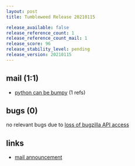 ```yaml
---
layout: post
title: Tumbleweed Release 20210115

release_available: false
release_reference_count: 1
release_reference_count_mail: 1
release_score: 96
release_stability_level: pending
release_version: 20210115
---
```


## mail (1:1)

- [python can be bumpy](https://github.com/boombatower/tumbleweed-review/issues/10) (1 refs)

## bugs (0)

<!--more-->

no relevant bugs due to [loss of bugzilla API access](https://bugzilla.opensuse.org/show_bug.cgi?id=1157722)



## links

- [mail announcement](https://github.com/boombatower/tumbleweed-review/issues/10)
